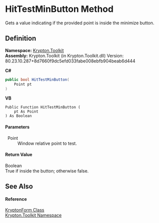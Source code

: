 # HitTestMinButton Method


Gets a value indicating if the provided point is inside the minimize button.



## Definition
**Namespace:** <a href="79d2eac2-21f4-54ff-7552-b20c33c30600.md">Krypton.Toolkit</a>  
**Assembly:** Krypton.Toolkit (in Krypton.Toolkit.dll) Version: 80.23.10.287+8d7660f9dc5efd033fabe008ebfb904beab6d444

**C#**
``` C#
public bool HitTestMinButton(
	Point pt
)
```
**VB**
``` VB
Public Function HitTestMinButton ( 
	pt As Point
) As Boolean
```



#### Parameters
<dl><dt>  Point</dt><dd>Window relative point to test.</dd></dl>

#### Return Value
Boolean  
True if inside the button; otherwise false.

## See Also


#### Reference
<a href="13b29650-b21b-35d6-8387-a6f0a5ca154d.md">KryptonForm Class</a>  
<a href="79d2eac2-21f4-54ff-7552-b20c33c30600.md">Krypton.Toolkit Namespace</a>  
